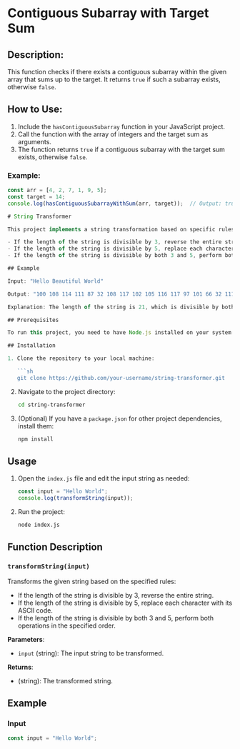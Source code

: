 # Contiguous Subarray with Target Sum

## Description:

This function checks if there exists a contiguous subarray within the given array that sums up to the target. It returns `true` if such a subarray exists, otherwise `false`.

## How to Use:

1. Include the `hasContiguousSubarray` function in your JavaScript project.
2. Call the function with the array of integers and the target sum as arguments.
3. The function returns `true` if a contiguous subarray with the target sum exists, otherwise `false`.

### Example:

````javascript
const arr = [4, 2, 7, 1, 9, 5];
const target = 14;
console.log(hasContiguousSubarrayWithSum(arr, target));  // Output: true

# String Transformer

This project implements a string transformation based on specific rules:

- If the length of the string is divisible by 3, reverse the entire string.
- If the length of the string is divisible by 5, replace each character with its ASCII code.
- If the length of the string is divisible by both 3 and 5, perform both operations in the specified order.

## Example

Input: "Hello Beautiful World"

Output: "100 108 114 111 87 32 108 117 102 105 116 117 97 101 66 32 111 108 108 101 72"

Explanation: The length of the string is 21, which is divisible by both 3 and 5. First, the string is reversed, becoming "dlroW lufituaeB olleH". Then, each character is replaced by its ASCII code, resulting in "100 108 114 111 87 32 108 117 102 105 116 117 97 101 66 32 111 108 108 101 72".

## Prerequisites

To run this project, you need to have Node.js installed on your system. You can download and install Node.js from [here](https://nodejs.org/).

## Installation

1. Clone the repository to your local machine:

   ```sh
   git clone https://github.com/your-username/string-transformer.git
````

2. Navigate to the project directory:

   ```sh
   cd string-transformer
   ```

3. (Optional) If you have a `package.json` for other project dependencies, install them:
   ```sh
   npm install
   ```

## Usage

1. Open the `index.js` file and edit the input string as needed:

   ```javascript
   const input = "Hello World";
   console.log(transformString(input));
   ```

2. Run the project:
   ```sh
   node index.js
   ```

## Function Description

### `transformString(input)`

Transforms the given string based on the specified rules:

- If the length of the string is divisible by 3, reverse the entire string.
- If the length of the string is divisible by 5, replace each character with its ASCII code.
- If the length of the string is divisible by both 3 and 5, perform both operations in the specified order.

**Parameters**:

- `input` (string): The input string to be transformed.

**Returns**:

- (string): The transformed string.

## Example

### Input

```javascript
const input = "Hello World";
```
